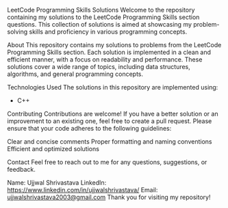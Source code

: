 LeetCode Programming Skills Solutions
Welcome to the repository containing my solutions to the LeetCode Programming Skills section questions. This collection of solutions is aimed at showcasing my problem-solving skills and proficiency in various programming concepts.

About
This repository contains my solutions to problems from the LeetCode Programming Skills section. Each solution is implemented in a clean and efficient manner, with a focus on readability and performance. These solutions cover a wide range of topics, including data structures, algorithms, and general programming concepts.

Technologies Used
The solutions in this repository are implemented using:
 - C++


Contributing
Contributions are welcome! If you have a better solution or an improvement to an existing one, feel free to create a pull request. Please ensure that your code adheres to the following guidelines:

Clear and concise comments
Proper formatting and naming conventions
Efficient and optimized solutions

Contact
Feel free to reach out to me for any questions, suggestions, or feedback.

Name: Ujjwal Shrivastava
LinkedIn: https://www.linkedin.com/in/ujjwalshrivastava/
Email: ujjwalshrivastava2003@gmail.com
Thank you for visiting my repository!
